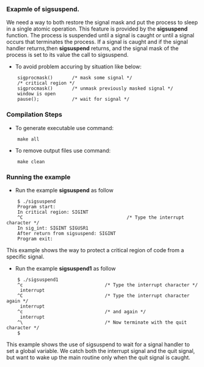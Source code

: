 ### Exapmle of sigsuspend.
We need a way to both restore the signal mask and put the process to sleep in a single atomic operation. This feature is provided by the **sigsuspend** function.
The process is suspended until a signal is caught or until a signal occurs that terminates the process.
If a signal is caught and if the signal handler returns,then **sigsuspend** returns, and the signal mask of the process is set to its value the call to sigsuspend.
- To avoid problem accuring by situation like below:
```
    sigprocmask()       /* mask some signal */
    /* critical region */
    sigprocmask()       /* unmask previously masked signal */  
    window is open
    pause();            /* wait for signal */
```

### Compilation Steps
- To generate executable use command:
``` 
    make all
```
- To remove output files use command:
```
    make clean
```

### Running the example
- Run the example **sigsuspend** as follow
```
    $ ./sigsuspend 
    Program start: 
    In critical region: SIGINT 
    ^C                                      /* Type the interrupt character */
    In sig_int: SIGINT SIGUSR1 
    After return from sigsuspend: SIGINT 
    Program exit: 
```
This example shows the way to protect a critical region of code from a specific signal.

- Run the example **sigsuspend1** as follow
```
    $ ./sigsuspend1 
    ^c                              /* Type the interrupt character */
     interrupt
    ^C                              /* Type the interrupt character again */
     interrupt
    ^c                              /* and again */
     interrupt
    ^\                              /* Now terminate with the quit character */
    $ 
```
This example shows the use of sigsuspend to wait for a signal handler to set a global variable. We catch both the interrupt signal and the quit signal, but want to wake up the main routine only when the quit signal is caught.